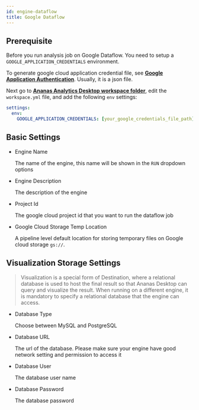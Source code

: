 ```yaml
---
id: engine-dataflow
title: Google Dataflow
---
```


## Prerequisite

Before you run analysis job on Google Dataflow. You need to setup a `GOOGLE_APPLICATION_CREDENTIALS` environment.

To generate google cloud application credential file, see [**Google Application Authentication**](https://cloud.google.com/docs/authentication/getting-started). Usually, it is a json file.  

Next go to [**Ananas Analytics Desktop workspace folder**](where-to-find), edit the `workspace.yml` file, and add the following `env` settings: 

```yml
settings:
  env:
    GOOGLE_APPLICATION_CREDENTIALS: [your_google_credentials_file_path]
```

## Basic Settings

- Engine Name 

	The name of the engine, this name will be shown in the `RUN` dropdown options

- Engine Description

	The description of the engine

- Project Id

	The google cloud project id that you want to run the dataflow job

- Google Cloud Storage Temp Location

	A pipeline level default location for storing temporary files on Google cloud storage `gs://`.

## Visualization Storage Settings

> Visualization is a special form of Destination, where a relational database is used to host the final result so that Ananas Desktop can query and visualize the result. When running on a different engine, it is mandatory to specify a relational database that the engine can access.

- Database Type

	Choose between MySQL and PostgreSQL

- Database URL
	
	The url of the database. Please make sure your engine have good network setting and permission to access it	

- Database User

	The database user name

- Database Password

	The database password
